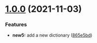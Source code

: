 # [1.0.0](https://github.com/juliannemarik/telemetry-dictionary-packages/compare/@juliannemarik/telemetry-dictionary-new5@1.0.0...@juliannemarik/telemetry-dictionary-new5@1.0.0) (2021-11-03)


### Features

* **new5:** add a new dictionary ([865e5bd](https://github.com/juliannemarik/telemetry-dictionary-packages/commit/865e5bd2401dcbaf002740063c81a5ed71f6a459))



